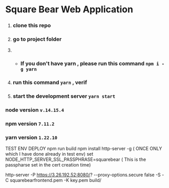
# Square Bear Web Application

1. ### clone this repo
2. ### go to project folder
3. *  ### If you don't have yarn , please run this command `npm i -g yarn`
4. ### run this command `yarn` , verif
5. ### start the development server `yarn start`



### node version `v.14.15.4`
### npm version `7.11.2`
### yarn version `1.22.10`

TEST ENV DEPLOY
npm run build
npm install http-server -g ( ONCE ONLY which I have done already in test env)
set NODE_HTTP_SERVER_SSL_PASSPHRASE=squarebear  ( This is the passpharse set in the cert creation time)
<!-- http-server -S -C squarebearfrontend.pem build/ -->

<!-- new command for serving build using https -->
http-server -P https://3.26.192.52:8080/? --proxy-options.secure false -S -C squarebearfrontend.pem -K key.pem build/